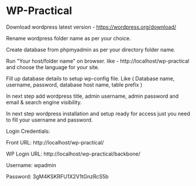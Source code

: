 # WP-Practical

Download wordpress latest version - https://wordpress.org/download/

Rename wordpress folder name as per your choice.

Create database from phpmyadmin as per your directory folder name.

Run "Your host/folder name" on browser. like - http://localhost/wp-practical and choose the language for your site.

Fill up database details to setup wp-config file. Like ( Database name, username, password, database host name,  table prefix )

In next step add wordpress title, admin username, admin password and email & search engine visibility.

In next step wordpress installation and setup ready for access just you need to fill your username and password.

Login Credentials:

Front URL: http://localhost/wp-practical/

WP Login URL: http://localhost/wp-practical/backbone/

Username: wpadmin

Password: 3gM4KSKRFU1X2V1tGnzRcS5b
